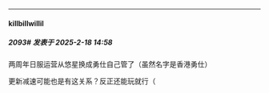 ﻿
*****

####  killbillwillil  
##### 2093#       发表于 2025-2-18 14:58

两周年日服运营从悠星换成勇仕自己管了（虽然名字是香港勇仕）

更新减速可能也是有这关系？反正还能玩就行（

